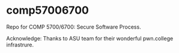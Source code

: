 # comp57006700

Repo for COMP 5700/6700: Secure Software Process.









Acknowledge: Thanks to ASU team for their wonderful pwn.college infrastrure.
